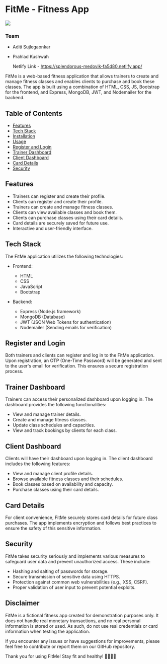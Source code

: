 # FitMe - Fitness App

<img src="https://64bd7d43624b4157fc66d549--snazzy-kleicha-a8dc9b.netlify.app/images/fitme.logo.png" />

### Team 
- Aditi Sujlegaonkar
- Prahlad Kushwah

  Netlify Link - https://splendorous-medovik-fa5d80.netlify.app/


FitMe is a web-based fitness application that allows trainers to create and manage fitness classes and enables clients to purchase and book these classes. The app is built using a combination of HTML, CSS, JS, Bootstrap for the frontend, and Express, MongoDB, JWT, and Nodemailer for the backend.

## Table of Contents

- [Features](#features)
- [Tech Stack](#tech-stack)
- [Installation](#installation)
- [Usage](#usage)
- [Register and Login](#register-and-login)
- [Trainer Dashboard](#trainer-dashboard)
- [Client Dashboard](#client-dashboard)
- [Card Details](#card-details)
- [Security](#security)

## Features

- Trainers can register and create their profile.
- Clients can register and create their profile.
- Trainers can create and manage fitness classes.
- Clients can view available classes and book them.
- Clients can purchase classes using their card details.
- Card details are securely saved for future use.
- Interactive and user-friendly interface.

## Tech Stack

The FitMe application utilizes the following technologies:

- Frontend:
  - HTML
  - CSS
  - JavaScript
  - Bootstrap

- Backend:
  - Express (Node.js framework)
  - MongoDB (Database)
  - JWT (JSON Web Tokens for authentication)
  - Nodemailer (Sending emails for verification)


## Register and Login

Both trainers and clients can register and log in to the FitMe application. Upon registration, an OTP (One-Time Password) will be generated and sent to the user's email for verification. This ensures a secure registration process.

## Trainer Dashboard

Trainers can access their personalized dashboard upon logging in. The dashboard provides the following functionalities:

- View and manage trainer details.
- Create and manage fitness classes.
- Update class schedules and capacities.
- View and track bookings by clients for each class.

## Client Dashboard

Clients will have their dashboard upon logging in. The client dashboard includes the following features:

- View and manage client profile details.
- Browse available fitness classes and their schedules.
- Book classes based on availability and capacity.
- Purchase classes using their card details.

## Card Details

For client convenience, FitMe securely stores card details for future class purchases. The app implements encryption and follows best practices to ensure the safety of this sensitive information.

## Security

FitMe takes security seriously and implements various measures to safeguard user data and prevent unauthorized access. These include:

- Hashing and salting of passwords for storage.
- Secure transmission of sensitive data using HTTPS.
- Protection against common web vulnerabilities (e.g., XSS, CSRF).
- Proper validation of user input to prevent potential exploits.

## Disclaimer

FitMe is a fictional fitness app created for demonstration purposes only. It does not handle real monetary transactions, and no real personal information is stored or used. As such, do not use real credentials or card information when testing the application.

If you encounter any issues or have suggestions for improvements, please feel free to contribute or report them on our GitHub repository.

Thank you for using FitMe! Stay fit and healthy! 💪🏋️‍♀️🥦
